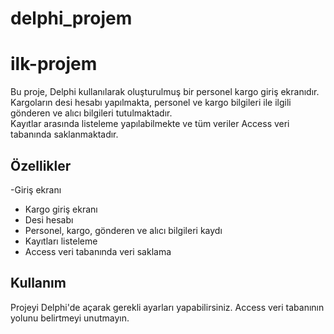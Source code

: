 # delphi_projem
# ilk-projem

Bu proje, Delphi kullanılarak oluşturulmuş bir personel kargo giriş ekranıdır.  
Kargoların desi hesabı yapılmakta, personel ve kargo bilgileri ile ilgili gönderen ve alıcı bilgileri tutulmaktadır.  
Kayıtlar arasında listeleme yapılabilmekte ve tüm veriler Access veri tabanında saklanmaktadır.

## Özellikler
 -Giriş ekranı
- Kargo giriş ekranı
- Desi hesabı
- Personel, kargo, gönderen ve alıcı bilgileri kaydı
- Kayıtları listeleme
- Access veri tabanında veri saklama

## Kullanım

Projeyi Delphi'de açarak gerekli ayarları yapabilirsiniz. Access veri tabanının yolunu belirtmeyi unutmayın.

